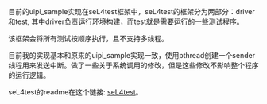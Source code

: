 目前的uipi_sample实现在seL4test框架中，seL4test的框架分为两部分：driver和test, 其中driver负责运行环境构建，而test就是需要运行的一些测试程序。

该框架会将所有测试按顺序执行，且不支持多线程。

目前我的实现基本和原来的uipi_sample实现一致，使用pthread创建一个sender线程用来发送中断。做了一些关于系统调用的修改，但是这些修改不影响整个程序的运行逻辑。

seL4test的readme在这个链接: [seL4test](https://github.com/seL4/sel4test)。
